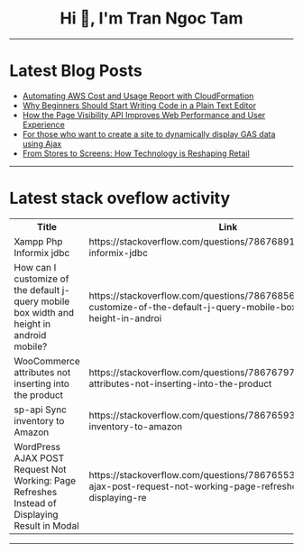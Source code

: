 <h1 align="center">Hi 👋, I'm Tran Ngoc Tam</h1>

---

# Latest Blog Posts 
<!-- BLOG-POST-LIST:START -->
- [Automating AWS Cost and Usage Report with CloudFormation](https://dev.to/felipe_de_godoy/automating-aws-cost-and-usage-report-with-cloudformation-1d3k)
- [Why Beginners Should Start Writing Code in a Plain Text Editor](https://dev.to/md_shariarhaque_11695a3/why-beginners-should-start-writing-code-in-a-plain-text-editor-37h)
- [How the Page Visibility API Improves Web Performance and User Experience](https://dev.to/sachinchaurasiya/how-the-page-visibility-api-improves-web-performance-and-user-experience-1gnh)
- [For those who want to create a site to dynamically display GAS data using Ajax](https://dev.to/sharu2920/for-those-who-want-to-create-a-site-to-dynamically-display-gas-data-using-ajax-4b1g)
- [From Stores to Screens: How Technology is Reshaping Retail](https://dev.to/nicholaswinst14/from-stores-to-screens-how-technology-is-reshaping-retail-150l)
<!-- BLOG-POST-LIST:END -->

---

# Latest stack oveflow activity
<table>
  <tr><th>Title</th><th>Link</th></tr>
  <!-- STACKOVERFLOW:START --><tr><td>Xampp Php Informix jdbc</td><td>https://stackoverflow.com/questions/78676891/xampp-php-informix-jdbc</td></tr><tr><td>How can I customize of the default j-query mobile box width and height in android mobile?</td><td>https://stackoverflow.com/questions/78676856/how-can-i-customize-of-the-default-j-query-mobile-box-width-and-height-in-androi</td></tr><tr><td>WooCommerce attributes not inserting into the product</td><td>https://stackoverflow.com/questions/78676797/woocommerce-attributes-not-inserting-into-the-product</td></tr><tr><td>sp-api Sync inventory to Amazon</td><td>https://stackoverflow.com/questions/78676593/sp-api-sync-inventory-to-amazon</td></tr><tr><td>WordPress AJAX POST Request Not Working: Page Refreshes Instead of Displaying Result in Modal</td><td>https://stackoverflow.com/questions/78676553/wordpress-ajax-post-request-not-working-page-refreshes-instead-of-displaying-re</td></tr><!-- STACKOVERFLOW:END -->
</table>

---


